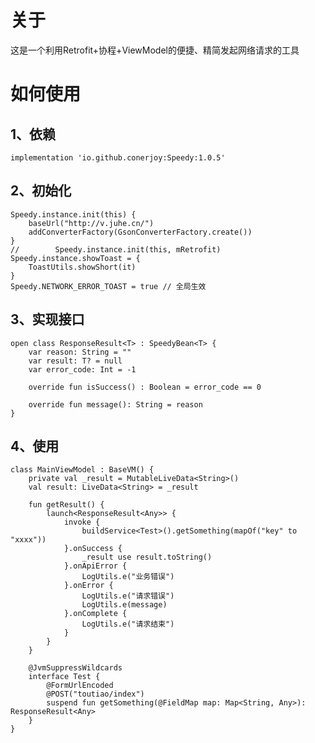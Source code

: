 # 关于

这是一个利用Retrofit+协程+ViewModel的便捷、精简发起网络请求的工具

# 如何使用

## 1、依赖

    implementation 'io.github.conerjoy:Speedy:1.0.5'
  
## 2、初始化

    Speedy.instance.init(this) {
        baseUrl("http://v.juhe.cn/")
        addConverterFactory(GsonConverterFactory.create())
    }
    //        Speedy.instance.init(this, mRetrofit)
    Speedy.instance.showToast = {
        ToastUtils.showShort(it)
    }
    Speedy.NETWORK_ERROR_TOAST = true // 全局生效
    
## 3、实现接口

    open class ResponseResult<T> : SpeedyBean<T> {
        var reason: String = ""
        var result: T? = null
        var error_code: Int = -1

        override fun isSuccess() : Boolean = error_code == 0

        override fun message(): String = reason
    }
    
## 4、使用

    class MainViewModel : BaseVM() {
        private val _result = MutableLiveData<String>()
        val result: LiveData<String> = _result

        fun getResult() {
            launch<ResponseResult<Any>> {
                invoke {
                    buildService<Test>().getSomething(mapOf("key" to "xxxx"))
                }.onSuccess {
                    _result use result.toString()
                }.onApiError {
                    LogUtils.e("业务错误")
                }.onError {
                    LogUtils.e("请求错误")
                    LogUtils.e(message)
                }.onComplete {
                    LogUtils.e("请求结束")
                }
            }
        }

        @JvmSuppressWildcards
        interface Test {
            @FormUrlEncoded
            @POST("toutiao/index")
            suspend fun getSomething(@FieldMap map: Map<String, Any>): ResponseResult<Any>
        }
    }
